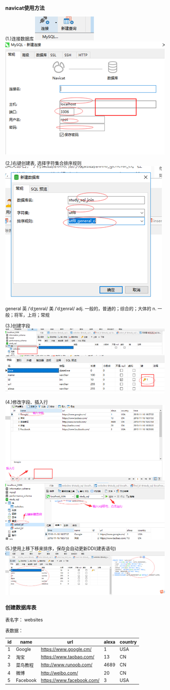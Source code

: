 ### navicat使用方法

(1.)连接数据库
<img src='./img/navicat_new.png' />
<img src='./img/navicat_new_set.png' />

(2.)右键创建表, 选择字符集合排序规则
<img src='./img/create_table.png' />

general 英 /ˈdʒenrəl/  美 /ˈdʒenrəl/ adj. 一般的，普通的；综合的；大体的
n. 一般；将军，上将；常规

(3.)创建字段
<img src='./img/navicat_new_table.png' />
<img src='./img/navicat_new_table_textArea.png' />

(4.)修改字段、插入行
<img src='./img/navicat_new_table_edit.png' />
<img src='./img/navicat_new_table_select.png' />

(5.)使用上移下移来排序，保存会自动更新DDl(建表语句)
<img src='./img/create_DDL.png' />

### 创建数据库表

表名字： websites

表数据： 

| id | name | url | alexa | country |
| --- | --- | --- | --- | --- |
| 1 | Google | https://www.google.cm/  | 1 | USA |
| 2 | 淘宝 | https://www.taobao.com/  | 13  | CN |
| 3 | 菜鸟教程 | http://www.runoob.com/  | 4689 | CN |
| 4 | 微博  | http://weibo.com/   | 20 | CN |
| 5 | Facebook | https://www.facebook.com/  | 3 | USA |
